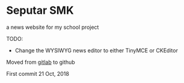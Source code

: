 # Seputar SMK
a news website for my school project

TODO:
- Change the WYSIWYG news editor to either TinyMCE or CKEditor

Moved from [gitlab](https://gitlab.com/namlim/seputar-smk) to github

First commit 21 Oct, 2018

